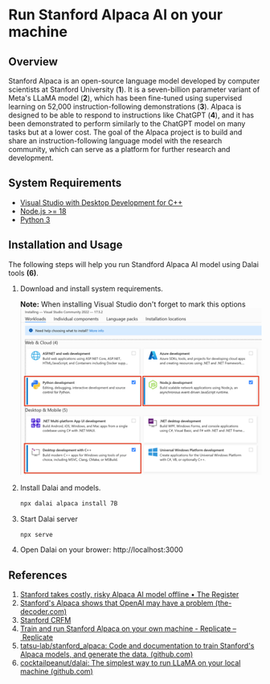 # Run Stanford Alpaca AI on your machine

## Overview

Stanford Alpaca is an open-source language model developed by computer scientists at Stanford University (**1**). It is a seven-billion parameter variant of Meta's LLaMA model (**2**), which has been fine-tuned using supervised learning on 52,000 instruction-following demonstrations (**3**). Alpaca is designed to be able to respond to instructions like ChatGPT (**4**), and it has been demonstrated to perform similarly to the ChatGPT model on many tasks but at a lower cost. The goal of the Alpaca project is to build and share an instruction-following language model with the research community, which can serve as a platform for further research and development.

## System Requirements

- [Visual Studio with Desktop Development for C++](https://visualstudio.microsoft.com/downloads/)
- [Node.js >= 18](https://nodejs.org/en/download)
- [Python 3](https://www.python.org/downloads/)

## Installation and Usage

The following steps will help you run Standford Alpaca AI model using Dalai tools **(6)**. 

1. Download and install system requirements.

    **Note:** When installing Visual Studio don't forget to mark this options ![Visual Studio Components](./vs.png)

2. Install Dalai and models.

    ```bash
    npx dalai alpaca install 7B
    ```

3. Start Dalai server

    ```bash
    npx serve
    ```
4. Open Dalai on your brower: http://localhost:3000
## References

1. [Stanford takes costly, risky Alpaca AI model offline • The Register](https://www.theregister.com/2023/03/21/stanford_ai_alpaca_taken_offline/)
2. [Stanford's Alpaca shows that OpenAI may have a problem (the-decoder.com)](https://the-decoder.com/stanfords-alpaca-shows-that-openai-may-have-a-problem/)
3. [Stanford CRFM](https://crfm.stanford.edu/2023/03/13/alpaca.html)
4. [Train and run Stanford Alpaca on your own machine - Replicate – Replicate](https://replicate.com/blog/replicate-alpaca)
5. [tatsu-lab/stanford_alpaca: Code and documentation to train Stanford's Alpaca models, and generate the data. (github.com)](https://github.com/tatsu-lab/stanford_alpaca)
6. [cocktailpeanut/dalai: The simplest way to run LLaMA on your local machine (github.com)](https://github.com/cocktailpeanut/dalai)
